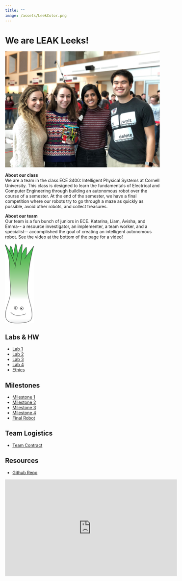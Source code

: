 ```yaml
---
title: ""
image: /assets/LeekColor.png
---
```


# We are LEAK Leeks!
![alt text](/leak_team_photo.jpg)

**About our class**   
We are a team in the class ECE 3400: Intelligent Physical Systems at Cornell University. This class is designed to learn the fundamentals of Electrical and Computer Engineering through building an autonomous robot over the course of a semester. At the end of the semester, we have a final competition where our robots try to go through a maze as quickly as possible, avoid other robots, and collect treasures.  

**About our team**   
Our team is a fun bunch of juniors in ECE. Katarina, Liam, Avisha, and Emma-- a resource investigator, an implementer, a team worker, and a specialist-- accomplished the goal of creating an intelligent autonomous robot. See the video at the bottom of the page for a video!

 ![it's a leek](/assets/resizeLeek2.png)

## Labs & HW
- [ Lab 1 ](/labs/lab1)
- [ Lab 2 ](/labs/lab2)
- [ Lab 3 ](/labs/lab3)
- [ Lab 4 ](/labs/lab4)
- [ Ethics ](/hw/ethics)

## Milestones
- [ Milestone 1 ](/milestones/milestone1)
- [ Milestone 2 ](/milestones/milestone2)
- [ Milestone 3 ](/milestones/milestone3)
- [ Milestone 4 ](/milestones/milestone4)
- [ Final Robot ](/milestones/final)

## Team Logistics
- [ Team Contract ](https://docs.google.com/document/d/1Y-GYF5YOMuBmr2MSC1m23GcGJKfIQShC1cP6epcuzao/view)

## Resources
- [ Github Repo ](https://github.com/liampatterson/FA18-ECE3400)  

<iframe width="560" height="315" src="https://www.youtube.com/embed/UG4vrplBfcs" frameborder="0" allow="accelerometer; autoplay; encrypted-media; gyroscope; picture-in-picture" allowfullscreen></iframe>
